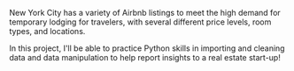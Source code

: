 New York City has a variety of Airbnb listings to meet the high demand for temporary lodging for travelers, with several different price levels, room types, and locations.

In this project, I'll be able to practice  Python skills in importing and cleaning data and data manipulation to help report insights to a real estate start-up!

